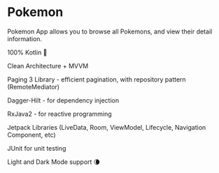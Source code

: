 # Pokemon

Pokemon App allows you to browse all Pokemons, and view their detail information.

100% Kotlin 🚀

Clean Architecture + MVVM

Paging 3 Library - efficient pagination, with repository pattern (RemoteMediator)

Dagger-Hilt - for dependency injection

RxJava2 - for reactive programming

Jetpack Libraries (LiveData, Room, ViewModel, Lifecycle, Navigation Component, etc)

JUnit for unit testing

Light and Dark Mode support 🌘

